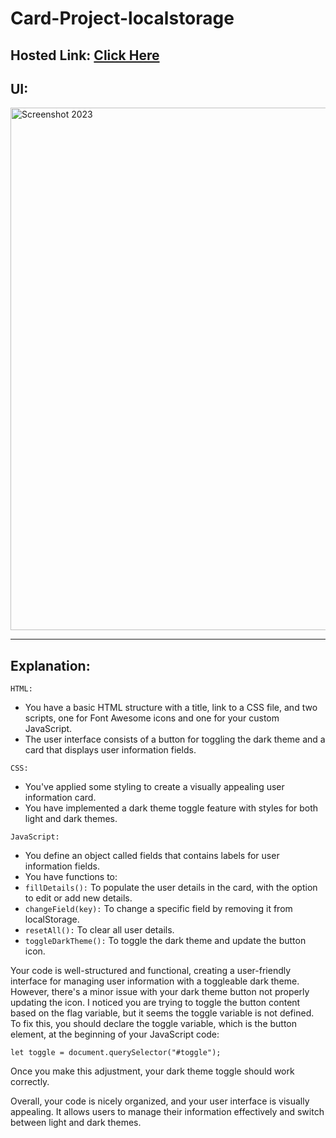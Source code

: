 # Card-Project-localstorage
## Hosted Link: [Click Here](https://bagheladarsh007.github.io/Card-Project-localstorage/)

## UI:
<img width="836" alt="Screenshot 2023" src="https://github.com/bagheladarsh007/Card-Project-localstorage/assets/142333682/33052bc5-7a8c-4a2e-9e18-acae945858bd">


---
## Explanation:

`HTML:`

* You have a basic HTML structure with a title, link to a CSS file, and two scripts, one for Font Awesome icons and one for your custom JavaScript.
* The user interface consists of a button for toggling the dark theme and a card that displays user information fields.

`CSS:`

* You've applied some styling to create a visually appealing user information card.
* You have implemented a dark theme toggle feature with styles for both light and dark themes.

`JavaScript:`

* You define an object called fields that contains labels for user information fields.
* You have functions to:
* `fillDetails():` To populate the user details in the card, with the option to edit or add new details.
* `changeField(key):` To change a specific field by removing it from localStorage.
* `resetAll():` To clear all user details.
* `toggleDarkTheme():` To toggle the dark theme and update the button icon.

Your code is well-structured and functional, creating a user-friendly interface for managing user information with a toggleable dark theme. However, there's a minor issue with your dark theme button not properly updating the icon. I noticed you are trying to toggle the button content based on the flag variable, but it seems the toggle variable is not defined. To fix this, you should declare the toggle variable, which is the button element, at the beginning of your JavaScript code:

`let toggle = document.querySelector("#toggle");`

Once you make this adjustment, your dark theme toggle should work correctly.

Overall, your code is nicely organized, and your user interface is visually appealing. It allows users to manage their information effectively and switch between light and dark themes.

